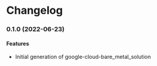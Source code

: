 # Changelog

### 0.1.0 (2022-06-23)

#### Features

* Initial generation of google-cloud-bare_metal_solution
